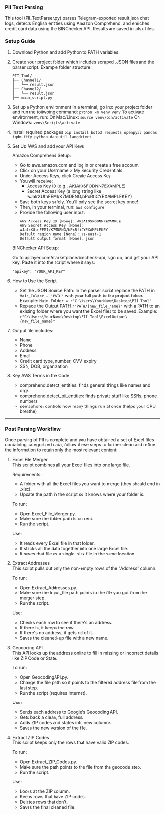 ### PII Text Parsing

This tool (PII_TextParser.py) parses Telegram-exported result.json chat logs, detects English entities using Amazon Comprehend, and enriches credit card data using the BINChecker API. Results are saved in .xlsx files.

### Setup Guide

1. Download Python and add Python to PATH variables.

2. Create your project folder which includes scraped .JSON files and the parser script.
	Example folder structure:
  	```
	PII_Tool/
	├── Channel1/
	│   └── result.json
	├── Channel2/
	│   └── result.json
	├── main_script.py
	```
  
3. Set up a Python environment
   In a terminal, go into your project folder and run the follwoing command:
   ``` python -m venv venv ```
   To activate environment, run:
	   On Mac/Linux:
	   ``` source venv/bin/activate ```
	   On Windows:
	   ``` venv\Scripts\activate ```

4. Install required packages
   ``` pip install boto3 requests openpyxl pandas tqdm ftfy python-dateutil langdetect ```

6. Set Up AWS and add your API Keys

   Amazon Comprehend Setup:
   - Go to aws.amazon.com and log in or create a free account.
   - Click on your Username > My Security Credentials.
   - Under Access Keys, click Create Access Key.
   - You will receive:
		- Access Key ID (e.g., AKIAIOSFODNN7EXAMPLE)
		- Secret Access Key (a long string like wJalrXUtnFEMI/K7MDENG/bPxRfiCYEXAMPLEKEY)
   - Save both keys safely. You’ll only see the secret key once!
   - Then, in your terminal, run:
		``` aws configure ```
	- Provide the following user input:
   		```
	  	AWS Access Key ID [None]: AKIAIOSFODNN7EXAMPLE
		AWS Secret Access Key [None]: wJalrXUtnFEMI/K7MDENG/bPxRfiCYEXAMPLEKEY
		Default region name [None]: us-east-1
		Default output format [None]: json
     	```
 
   BINChecker API Setup:

   Go to apilayer.com/marketplace/bincheck-api, sign up, and get your API key. Paste it into the script where it says:
   ```
   "apikey": "YOUR_API_KEY"
   ```

8. How to Use the Script
	- Set the JSON Source Path:
   		In the parser script replace the PATH in ``` Main_Folder = 'PATH' ``` with your full path to the project folder.
     	Example:
		``` Main_Folder = r"C:\Users\YourName\Desktop\PII_Tool" ```
	- Replace the Output PATH ``` r"PATH/{new_file_name}" ``` with a PATH to an existing folder where you want the Excel files to be saved.
		Example:
		``` r"C:\Users\YourName\Desktop\PII_Tool\ExcelOutput\{new_file_name}" ```

10. Output file includes:
    - Name
	- Phone
	- Address
	- Email
	- Credit card type, number, CVV, expiry
	- SSN, DOB, organization

11. Key AWS Terms in the Code
	- comprehend.detect_entities: finds general things like names and orgs
	- comprehend.detect_pii_entities: finds private stuff like SSNs, phone numbers
	- semaphore: controls how many things run at once (helps your CPU breathe)

---

### Post Parsing Workflow

Once parsing of PII is complete and you have obtained a set of Excel files containing categorized data, follow these steps to further clean and refine the information to retain only the most relevant content:

1. Excel File Merger\
   This script combines all your Excel files into one large file.
   
   Requirements:
   - A folder with all the Excel files you want to merge (they should end in .xlsx).
   - Update the path in the script so it knows where your folder is.
     
   To run:
   - Open Excel_File_Merger.py.
   - Make sure the folder path is correct.
   - Run the script.
   
   Use:
   - It reads every Excel file in that folder.
   - It stacks all the data together into one large Excel file.
   - It saves that file as a single .xlsx file in the same location.

3. Extract Addresses\
   This script pulls out only the non-empty rows of the "Address" column.

   To run:
   - Open Extract_Addresses.py.
   - Make sure the input_file path points to the file you got from the merger step.
   - Run the script.
   
   Use:
   - Checks each row to see if there's an address.
   - If there is, it keeps the row.
   - If there's no address, it gets rid of it.
   - Saves the cleaned-up file with a new name.

5. Geocoding API\
   This API looks up the address online to fill in missing or incorrect details like ZIP Code or State.

   To run:
   - Open GeocodingAPI.py.
   - Change the file path so it points to the filtered address file from the last step.
   - Run the script (requires Internet).
   
   Use:
   - Sends each address to Google's Geocoding API.
   - Gets back a clean, full address.
   - Adds ZIP codes and states into new columns.
   - Saves the new version of the file.

7. Extract ZIP Codes\
   This script keeps only the rows that have valid ZIP codes.

   To run:
   - Open Extract_ZIP_Codes.py.
   - Make sure the path points to the file from the geocode step.
   - Run the script.
   
   Use:
   - Looks at the ZIP column.
   - Keeps rows that have ZIP codes.
   - Deletes rows that don’t.
   - Saves the final cleaned file.
